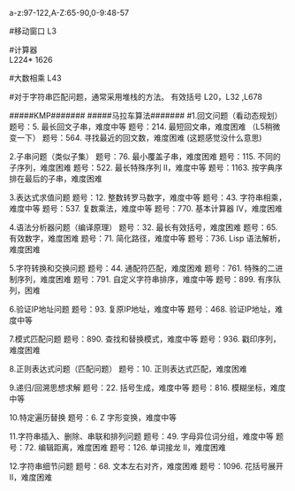 a-z:97-122,A-Z:65-90,0-9:48-57

#移动窗口
L3

#计算器  
L224* 1626

#大数相乘 
L43

#对于字符串匹配问题，通常采用堆栈的方法。
有效括号 L20，L32 ,L678



#####KMP#######
#####马拉车算法#######
#1.回文问题（看动态规划）
题号：5. 最长回文子串，难度中等
题号：214. 最短回文串，难度困难 （L5稍微变一下）
题号：564. 寻找最近的回文数，难度困难 (这题感觉没什么意思)

 

2.子串问题（类似子集）
题号：76. 最小覆盖子串，难度困难
题号：115. 不同的子序列，难度困难
题号：522. 最长特殊序列 II，难度中等
题号：1163. 按字典序排在最后的子串，难度困难

 

3.表达式求值问题
题号：12. 整数转罗马数字，难度中等
题号：43. 字符串相乘，难度中等
题号：537. 复数乘法，难度中等
题号：770. 基本计算器 IV，难度困难

 

4.语法分析器问题（编译原理）
题号：32. 最长有效括号，难度困难
题号：65. 有效数字，难度困难
题号：71. 简化路径，难度中等
题号：736. Lisp 语法解析，难度困难

 

 

5.字符转换和交换问题
题号：44. 通配符匹配，难度困难
题号：761. 特殊的二进制序列，难度困难
题号：791. 自定义字符串排序，难度中等
题号：899. 有序队列，困难

 

6.验证IP地址问题
题号：93. 复原IP地址，难度中等
题号：468. 验证IP地址，难度中等

 

 

7.模式匹配问题
题号：890. 查找和替换模式，难度中等
题号：936. 戳印序列，难度困难

 

8.正则表达式问题（匹配问题）
题号：10. 正则表达式匹配，难度困难

 

 

9.递归/回溯思想求解
题号：22. 括号生成，难度中等
题号：816. 模糊坐标，难度中等

 

 

10.特定遍历替换
题号：6. Z 字形变换，难度中等

 

11.字符串插入、删除、串联和排列问题
题号：49. 字母异位词分组，难度中等
题号：72. 编辑距离，难度困难
题号：126. 单词接龙 II，难度困难

 

12.字符串细节问题
题号：68. 文本左右对齐，难度困难
题号：1096. 花括号展开 II，难度困难